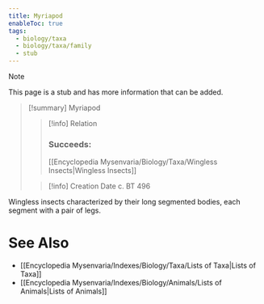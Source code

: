 ```yaml
---
title: Myriapod
enableToc: true
tags:
  - biology/taxa
  - biology/taxa/family
  - stub
---
```


> [!note]
> This page is a stub and has more information that can be added.

> [!summary] Myriapod
> > [!info] Relation
> > ### Succeeds:
> > [[Encyclopedia Mysenvaria/Biology/Taxa/Wingless Insects|Wingless Insects]]
>
> > [!info] Creation Date
> > c. BT 496

Wingless insects characterized by their long segmented bodies, each segment with a pair of legs.

# See Also
- [[Encyclopedia Mysenvaria/Indexes/Biology/Taxa/Lists of Taxa|Lists of Taxa]]
- [[Encyclopedia Mysenvaria/Indexes/Biology/Animals/Lists of Animals|Lists of Animals]]
